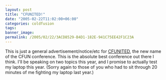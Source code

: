 ```yaml
---
layout: post
title: "CFUNITED!"
date: "2005-02-22T11:02:00+06:00"
categories: coldfusion 
tags: 
banner_image: 
permalink: /2005/02/22/3ACD8529-B4D1-182E-941C75EE42F1C23A
---
```


This is just a general advertisement/notice/etc for <a href="http://www.cfunited.org/">CFUNITED</a>, the new name of the CFUN conference. This is the absolute best conference out there I think. I'll be speaking on two topics this year, and I promise to actually test my laptop this year. (Sorry again to those of you who had to sit through 20 minutes of me fighting my laptop last year.)